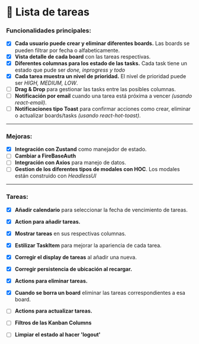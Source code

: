 # 📝 **Lista de tareas**

### Funcionalidades principales:

- [x] **Cada usuario puede crear y eliminar diferentes boards.** Las boards se pueden filtrar por fecha o alfabeticamente.
- [x] **Vista detalle de cada board** con las tareas respectivas.
- [x] **Diferentes columnas para los estado de las tasks.** Cada task tiene un estado que pude ser *done, inprogress y todo*
- [x] **Cada tarea muestra un nivel de prioridad.** El nivel de prioridad puede ser *HIGH, MEDIUM, LOW*.
- [ ] **Drag & Drop** para gestionar las tasks entre las posibles columnas.
- [ ] **Notificación por email** cuando una tarea está próxima a vencer *(usando react-email)*.
- [ ] **Notificaciones tipo Toast** para confirmar acciones como crear, eliminar o actualizar boards/tasks *(usando react-hot-toast)*.
---

### Mejoras:

- [x] **Integración con Zustand** como manejador de estado.
- [ ] **Cambiar a FireBaseAuth**
- [ ] **Integración con Axios** para manejo de datos.
- [ ] **Gestion de los diferentes tipos de modales con HOC**. Los modales están construido con *HeadlessUI*
---

### Tareas:

- [x] **Añadir calendario** para seleccionar la fecha de vencimiento de tareas.
- [x] **Action para añadir tareas.**
- [x] **Mostrar tareas** en sus respectivas columnas.
- [x] **Estilizar TaskItem** para mejorar la apariencia de cada tarea.
- [x] **Corregir el display de tareas** al añadir una nueva.
- [x] **Corregir persistencia de ubicación al recargar.**
- [x] **Actions para eliminar tareas.**
- [x] **Cuando se borra un board** eliminar las tareas correspondientes a esa board.
- [ ] **Actions para actualizar tareas.**
- [ ] **Filtros de las Kanban Columns**
- [ ] **Limpiar el estado al hacer 'logout'**

